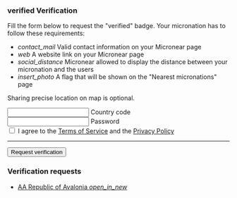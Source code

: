 <section id="verification">
  <h3>
      <span class="material-icons">
      verified
      </span>
      Verification
  </h3>
    <div>
      <p>Fill the form below to request the "verified" badge. Your micronation has to follow these requirements:</p>
    <ul class="mdl-list">
      <li class="mdl-list__item">
        <span class="mdl-list__item-primary-content">
        <i class="material-icons mdl-list__item-icon">contact_mail</i>
          Valid contact information on your Micronear page
      </span>
      </li>
      <li class="mdl-list__item">
        <span class="mdl-list__item-primary-content">
        <i class="material-icons mdl-list__item-icon">web</i>
          A website link on your Micronear page
      </span>
      </li>
      <li class="mdl-list__item">
        <span class="mdl-list__item-primary-content">
        <i class="material-icons mdl-list__item-icon">social_distance</i>
          Micronear allowed to display the distance between your micronation and the users
      </span>
      </li>
      <li class="mdl-list__item">
        <span class="mdl-list__item-primary-content">
        <i class="material-icons mdl-list__item-icon">insert_photo</i>
          A flag that will be shown on the "Nearest micronations" page
      </span>
      </li>
    </ul>
    <p>Sharing precise location on map is optional.</p>
    </div>
    <form id="verification__form" class="">
    <div class="mdl-textfield mdl-js-textfield mdl-textfield--floating-label">
      <input class="mdl-textfield__input uppercase" type="text" maxlength="4" autocomplete="username" id="verification__code" autocomplete="country" required />
      <label class="mdl-textfield__label" for="verification__code">Country code</label>
    </div>
    <div class="mdl-textfield mdl-js-textfield mdl-textfield--floating-label">
      <input class="mdl-textfield__input" type="password" maxlength="256" autocomplete="current-password" id="verification__password" autocomplete="current-password" required />
      <label class="mdl-textfield__label" for="verification__password">Password</label>
    </div>
    <label class="mdl-checkbox mdl-js-checkbox mdl-js-ripple-effect" for="verification__terms">
      <input type="checkbox" id="verification__terms" class="mdl-checkbox__input" required />
      <span class="mdl-checkbox__label">I agree to the <a href="privacy.html">Terms of Service</a> and the <a href="privacy.html">Privacy Policy</a></span>
    </label>
    <hr>
    <button type="submit" class="mdl-button mdl-js-button mdl-button--raised mdl-js-ripple-effect mdl-button--accent" id="verification__request">
      Request verification
    </button>
  </form>
</section>
<section>
  <h3>Verification requests</h3>
    <ul id="verification_requests" class="mdl-list">
      <li class="mdl-list__item">
        <a href="/micronation.html?m=AA" class="mdl-list__item mdl-list__item--three-line">
            <span class="mdl-list__item-primary-content">
                <span>AA</span>
                <span class="mdl-list__item-text-body">
                    Republic of Avalonia
                </span>
            </span>
            <span class="mdl-list__item-secondary-content">
                <i class="material-icons">open_in_new</i>
            </span>
        </a>
      </li>
  </ul>
</section>